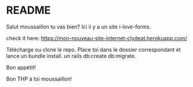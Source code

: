 # README

Salut moussaillon tu vas bien?
Ici il y a un site i-love-forms.

check it here:
https://mon-nouveau-site-internet-clydeat.herokuapp.com/

Télécharge ou clone le repo.
Place toi dans le dossier correspondant et lance un bundle install.
un rails db:create db:migrate.

Bon appétit!

Bon THP à toi moussaillon!